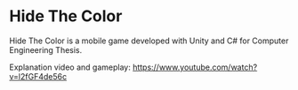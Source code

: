 # Hide The Color
Hide The Color is a mobile game developed with Unity and C# for Computer Engineering Thesis.

Explanation video and gameplay:
https://www.youtube.com/watch?v=l2fGF4de56c

